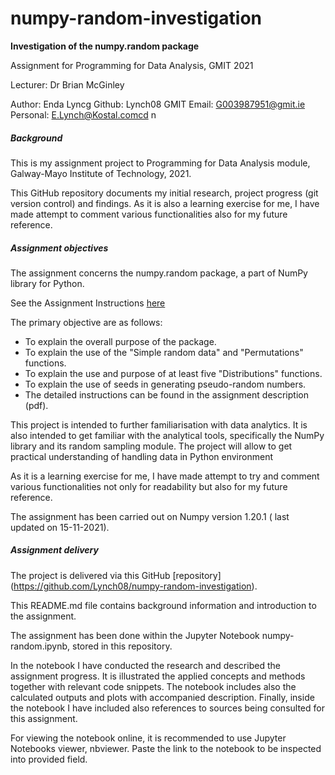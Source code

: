 # numpy-random-investigation
**Investigation of the numpy.random package**


Assignment for Programming for Data Analysis, GMIT 2021

Lecturer: Dr Brian McGinley

Author: Enda Lyncg
Github: Lynch08
GMIT Email: G003987951@gmit.ie
Personal: E.Lynch@Kostal.comcd n
##### Background
This is my assignment project to Programming for Data Analysis module, Galway-Mayo Institute of Technology, 2021.

This GitHub repository documents my initial research, project progress (git version control) and findings. As it is also a learning exercise for me, I have made attempt to comment various functionalities also for my future reference.


##### Assignment objectives
The assignment concerns the numpy.random package, a part of NumPy library for Python.

See the Assignment Instructions [here](./ProgDA_Assignment.pdf)

The primary objective are as follows:

 - To explain the overall purpose of the package.
 - To explain the use of the "Simple random data" and "Permutations" functions.
 - To explain the use and purpose of at least five "Distributions" functions.
 - To explain the use of seeds in generating pseudo-random numbers.
 - The detailed instructions can be found in the assignment description (pdf).

This project is intended to further familiarisation with data analytics. It is also intended to get familiar with the analytical tools, specifically the NumPy library and its random sampling module. The project will allow to get practical understanding of handling data in Python environment

As it is a learning exercise for me, I have made attempt to try and comment various functionalities not only for readability but also for my future reference.

The assignment has been carried out on Numpy version 1.20.1 ( last updated on 15-11-2021).

##### Assignment delivery
The project is delivered via this GitHub [repository] (https://github.com/Lynch08/numpy-random-investigation).

This README.md file contains background information and introduction to the assignment.

The assignment has been done within the Jupyter Notebook numpy-random.ipynb, stored in this repository.

In the notebook I have conducted the research and described the assignment progress. It is illustrated the applied concepts and methods together with relevant code snippets. The notebook includes also the calculated outputs and plots with accompanied description. Finally, inside the notebook I have included also references to sources being consulted for this assignment.

For viewing the notebook online, it is recommended to use Jupyter Notebooks viewer, nbviewer. Paste the link to the notebook to be inspected into provided field.


